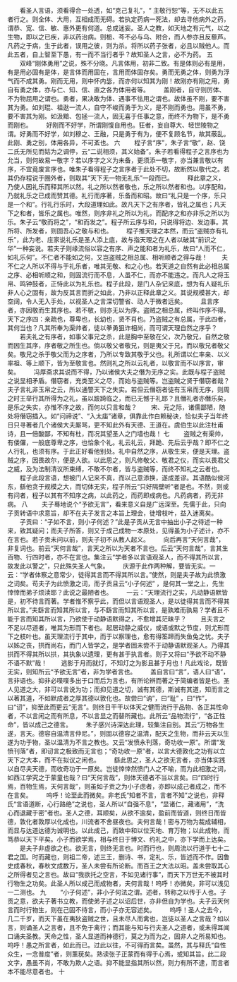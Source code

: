 <!-- { "loadSidebar": true } -->
　　看圣人言语，须看得合一处透，如“克己复礼”，“ 主敬行恕”等，无不以此五者行之。则全体、大用，互相成而无碍。若执定药病一死法，却去寻他病外之药，谓恭、宽、信、敏、惠外更有何道。总成迷妄。圣人之教，如天地之有元气，以之生物，即以之已疾，非以药治病。则栀、芩不必与乌、附合，而人参亦且反藜芦。凡药之于病，生于此者，误用之彼，则为杀。将所以药子张者，必且以贼他人。而此五者，自上智至下愚，有一而不当行者乎？故知圣人之言，必不为药。 
五
　　双峰“刚体勇用”之说，殊不分晓。凡言体用，初非二致。有是体则必有是用，有是用必固有是体，是言体而用固在，言用而体固存矣。勇而无勇之体，则勇为浮气而不成其勇。刚而无用，则中怀内毖，而亦何以知其为刚！故刚亦有刚之用，勇自有勇之体，亦与仁、知、信、直之各为体用者等。 
　　盖刚者，自守则厉体、不为物屈用之谓也。勇者，果决敢为体、遇事不怯用之谓也。故体虽不刚，要不害其为勇。如刘琨、祖逖一流人，自守不峻而勇于为义，是不刚而勇也。用虽不勇，要不害其为刚。如汲黯、包拯一流人，固无喜于任事之意，而终不为物下，是不勇而刚也。 
　　好刚而不好学，所谓刚愎自用也。狂者，妄自尊大、轻世陵物之谓。好勇而不好学，如刘穆之、王融，只是勇于有为，便不复顾名节，故其蔽乱。此刚、勇之别，体用各异，不可紊也。 
六 
　　程子言“序”，朱子言“敬”，赵、饶二氏无所见而姑为之调停，云“二说相须，其义始备”。朱子若看得程子之言序也为允当，则何故易一敬字？若以序字之义为未备，更须添一敬字，亦当兼言敬以有序，不宜竟废言序也。唯朱子看得程子之言序者于此处不切，故断然以敬代之。若其仍存程说于圈外者，则取其“天下无一物无礼乐”一段而已。 
　　释此章之义，乃使人因礼乐而释其所以然。礼之所以然者敬也，乐之所以然者和也。以序配和，乃就礼乐之已成而赞其德。礼行而序著，乐备而和昭。故曰“礼只是一个序，乐只是一个和”。行礼行乐时，大段道理如此。故凡天下之有序者，皆礼之属也；凡天下之和者，皆乐之属也。唯然，则序非礼之所以为礼，而配序之和亦非乐之所以为乐。朱子云“敬而将之”，“和而发之”。程子所云序与和，只说得将边、发边事。其所将、所发者，则固吾心之敬与和也。 
　　程子推天理之本然，而云“盗贼亦有礼乐”，此为老、庄家说礼乐是圣人添上底，故与指天理之在人者以破其“前识之华”一种妄说。若夫子则缘流俗以容之有序、声之能和者为礼乐，故曰“人而不仁，如礼乐何”。不仁者不能如之何，又岂盗贼之相总属、相听顺者之得与哉！ 
　　夫不仁之人所以不得与于礼乐者，唯其无敬、和之心也。若天道之自然有此必相总属之序、必相听顺之和，则固流行而不息，人虽不仁，而亦不能违之。而凡人之将玉帛、鸣钟鼓者，正恃此以为礼乐也。程子此段，是门人杂记来底，想为有人疑礼乐非人心之固有，故为反其言而折之如此，乃非以正释此章之义。其说规模甚大，却空阔，令人无入手处，以视圣人之言深切警省、动人于微者远矣。 
　　且言序者，亦因敬而生其序也。若不敬，则亦无以为序。盗贼之相总属，终叫作序不得。天下之序四：亲疏也，尊卑也，长幼也，贤不肖也。乃盗贼之有总属，于此四者，其何当也？凡其所奉为渠帅者，徒以拳勇狙诈相尚，而可谓天理自然之序乎？ 
　　若夫礼之有序者，如事父事兄之杀，此是胸中至敬在父，次乃敬兄，自然之敬而因生其序，序者敬之所生也。倘以敬父者敬兄，则是夷父于兄，而以敬兄者敬父矣。敬兄之杀于敬父而为之序者，乃所以专致其敬于父也。礼所谓以仁率亲、以义率祖、等上顺下，皆为至敬言也。然则礼之所以云礼者，以敬言而不以序言，审矣。 
　　冯厚斋求其说而不得，乃以诸侯大夫之僭为无序之实。此既与程子盗贼之说显相矛盾。僭窃者，充类至义之尽，而始与盗贼等。岂盗贼之贤于僭窃者哉？夫子言礼非玉帛之云，所以通警天下之失实。若但云僭窃者徒有玉帛而无序，则周之时王举行其所得为之礼，虽以跛踦临之，而已无憾于礼耶？且僭礼者亦僭乐矣，是乐之失实，亦惟不序之故，而何以只言和哉？ 
　　宋、元之际，诸儒鄙陋，随处将僭窃插入。如“问禘说”、“入太庙”诸章，俱靠此作白赖秘诀，恰似夫子当年终日只寻著者几个诸侯大夫厮骂，更不知此外有天德、王道在。虞伯生以此注杜甫诗，且一倍酸鄙，不知有杜，而况其望圣人之门墙也哉！ 
七
　　盗贼之有渠帅，有偻儸，一般底尊卑之序，也恰象个礼。礼云礼云，拜跪、先后云乎哉？即不仁之人行礼，也须有序。于此正好看他别处。礼中自然之序，从敬生来，便是天理。盗贼之序，因畏故尔，便是人欲。以此思之，则凡修敬父、敬君之仪，而实以畏君父之威，及为法制清议所束缚，不敢不尔者，皆与盗贼等，而终不知礼之云者也。 
　　程子此段言语，想被门人记来不真，而以己意添换，遂成差谬。其语酷似侯河东，繇他贪于规模之大，而切体无实，程子所云“只好隔壁听”者是也。不然，则或有问者，程子以其有不知序之病，以此药之，而药即成病也。凡药病者，药无非病。 
八
　　夫子蓦地说个“予欲无言”，看来意义自是广远深至。先儒于此，只向子贡转语中求意旨，却不在夫子发言之本旨上理会，徒增枝叶，益入迷离矣。 
　　子贡曰：“子如不言，则小子何述？”此是子贡从无言中抽出小子之待述一种来，致其疑问；而夫子所答，则又于成己成物一本原处，见得虽为小子述计，亦不在言也。若子贡未问以前，则夫子初不从教人起义。 
　　向后再言“天何言哉”，非复词也。前云“天何言哉”，言天之所以为天者不言也。后云“天何言哉”，言其生百物、行四时者，亦不在言也。集注云“学者多以言语观圣人，而不得其所以言，故发此以警之”，只此殊失圣人气象。 
　　庆源于此作两种解，要皆无实。一云：“学者体察之意常少，徒得其言而不得其所以言。”使然，则是夫子故为此愤激之词矣。苟夫子为此愤激之词，而子贡且云“小子何述” ，是何其一堂之上，先生悻悻而弟子烦渎耶？此说之最陋者也。 
　　一云：“天理流行之实，凡动静语默皆是，初不待言而著。学者惟不察乎此，而但以言语观圣人，是以徒得其言而不得其所以言。”夫繇言而知其所以言，与不繇言而知其所以言，是孰难而孰易？学者且不能于言而知其所以言，乃欲使于动静语默得之，不愈增其茫昧乎？ 
　　且夫言之不足以尽道者，唯其为形而下者也。起居动静之威仪，或语或默之节度，则尤形而下之枝叶也。虽天理流行于其中，而于以察理也，愈有得筌蹄而失鱼兔之忧。夫子以姊之丧，拱而尚右，而门人皆学之，是学者固未尝不于动静语默观圣人。乃得其拱而不得其所以拱，其执象以遗理，更有甚于执言者。则子又将曰“予欲不动不静不语不默”哉！ 
　　逃影于月而就灯，不知灯之为影且甚于月也！凡此戏论，既皆无实，则知所云“予欲无言”者，非为学者言也。 
　　盖自言曰“言”，语人曰“语”，言非语也。抑非必喋喋多出于口而后为言也，有所论辨而著之于简编者皆是也。圣人见道之大，非可以言说为功；而抑见道之切，诚有其德，斯诚有其道，知而言之以著其道，不如默成者之厚其德以敦化也。故尝曰“讷”，曰“耻” ，曰“怍”，曰“讱”，抑至此而更云“无言”。则终日干干以体天之健而流行于品物、各正其性命者，不以言闲之而有所息，不以言显之而替所藏也。此所云“品物流行”，“各正性命”，皆以成己之德言。 
　　朱子感兴诗深达此理，较集注自别。其云“万物各生遂，言天。德容自温清言仲尼。”，则固以德容之温清，配天之生物，而非云天以生遂为功于物，圣以温清为不言之教也。又云“发愤永刊落，奇功收一原”。所谓“发愤刊落”者，即讱言之极致而无言也；“奇功收一原”者，以言大德敦化之功有以立天下之大本，而不在拟议之闲也。 
　　繇此思之，圣人之欲无言者，亦当体实践以自尽夫天德，而收奇功于一原矣。岂徒悻悻然愤门人之不喻，而为此相激之词，如西江学究之于蒙童也哉？曰“天何言哉”，则体天德者不当以言矣。曰“四时行焉，百物生焉，天何言哉”，则虽如子贡之为小子虑者，亦即以成己者成之，而不在言矣。 
　　呜呼！论至此而微矣。非老氏“知者不言，言者不知”之说也，非释氏“言语道断，心行路绝”之说也，圣人所以“自强不息”，“显诸仁，藏诸用”，“洗心而退藏于密”者也。圣人之德，耳顺矣，从欲不逾矣，盈前而皆道，则终日而皆德，敦化者敦厚以化成也，川流者不舍昼夜也。夫何言哉！密与万物为裁成辅相，而显与达道达德为诚明也。以此成己，而致中和以位天地、育万物；以此成物，而笃恭以天下平矣。小子而欲学焉，相与终日于博文、约礼之中，亦下学而上达矣。 
　　是夫子非虚欲之也。欲无言，则终无言也。时而行也，则周流以行道于七十二君之国。时而藏也，则祖二帝，述三王，删诗、书，定礼、乐，皆述而不作。因鲁史成春秋，春秋文成数万，圣人未尝有所论断。而百王之大法以昭。盖未尝取其心之所得者见之言也。故曰“我欲托之空言，不如见诸行事”，而天下万世无不被其时行物生之功矣。此圣人所以成己而成物者，夫何言哉！呜呼！亦微矣，非可以浅见一二测也。 
九
　　“小子何述”，非小子何法之谓。述者，转称之以传于人也。子贡之意，欲夫子著书立教，而使弟子述之以诏后世，亦非但自为学也。夫子云天何言而时行物生，则在己固不待言，而小子亦无容述矣。 
　　呜呼！圣人之去今，几二千岁，而天下虽在夷狄盗贼之世，且未尽人而禽也，岂徒以圣人之言哉？如以言，则诵圣人之言者，且不免于禽行；而其能与知与行夫圣人之道者，或未得耳闻口诵夫圣教。天命之性，圣人显道而神德行，莫之为而为之，固非人之所易知也。呜呼！愚之所言者，如此而已。过此以往，不可得而言矣。虽然，其与释氏“自性众生，一念普度”者，则薰莸矣。熟读张子正蒙而有得于心焉，或知其旨。此二段文字，愚虽不肖，不敢为欺人之语。抑不能显指其所以然，则力有所不逮，而言者本不能尽意者也。 
十
